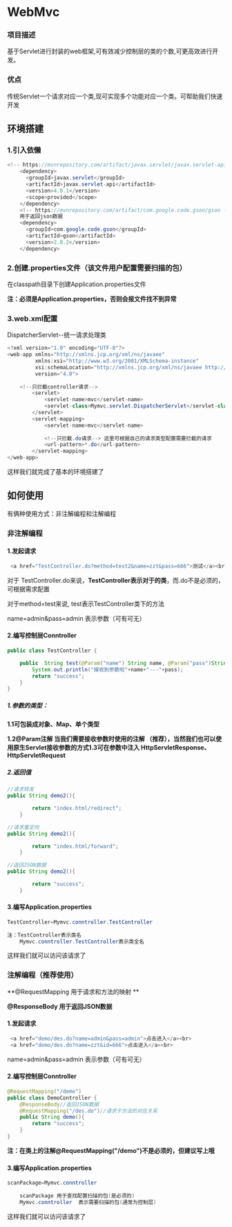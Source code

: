 # WebMvc

### 项目描述

​			基于Servlet进行封装的web框架,可有效减少控制层的类的个数,可更高效进行开发。

### 优点

​           传统Servlet一个请求对应一个类,现可实现多个功能对应一个类。可帮助我们快速开发

## 环境搭建

### 	1.引入依懒

````java
<!-- https://mvnrepository.com/artifact/javax.servlet/javax.servlet-api -->
    <dependency>
      <groupId>javax.servlet</groupId>
      <artifactId>javax.servlet-api</artifactId>
      <version>4.0.1</version>
      <scope>provided</scope>
    </dependency>
    <!-- https://mvnrepository.com/artifact/com.google.code.gson/gson -->
	用于返回json数据
    <dependency>
      <groupId>com.google.code.gson</groupId>
      <artifactId>gson</artifactId>
      <version>2.8.2</version>
    </dependency>
````

### 2.创建.properties文件（该文件用户配置需要扫描的包）

在classpath目录下创建Application.properties文件

**注：必须是Application.properties，否则会报文件找不到异常**



### 3.web.xml配置

DispatcherServlet--统一请求处理类

```java
<?xml version="1.0" encoding="UTF-8"?>
<web-app xmlns="http://xmlns.jcp.org/xml/ns/javaee"
         xmlns:xsi="http://www.w3.org/2001/XMLSchema-instance"
         xsi:schemaLocation="http://xmlns.jcp.org/xml/ns/javaee http://xmlns.jcp.org/xml/ns/javaee/web-app_4_0.xsd"
         version="4.0">
             
    <!--只拦截controller请求-->
        <servlet>
            <servlet-name>mvc</servlet-name>
            <servlet-class>Mymvc.servlet.DispatcherServlet</servlet-class>
        </servlet>
        <servlet-mapping>
            <servlet-name>mvc</servlet-name>
                
            <!--只拦截.do请求--> 这里可根据自己的请求类型配置需要拦截的请求
            <url-pattern>*.do</url-pattern>
        </servlet-mapping>
</web-app>
```

这样我们就完成了基本的环境搭建了



## 如何使用

有俩种使用方式：非注解编程和注解编程

### 非注解编程

#### 1.发起请求

```java
 <a href="TestController.do?method=test2&name=zzt&pass=666">测试</a><br>
```

对于 TestController.do来说，**TestController表示对于的类**，而.do不是必须的，可根据需求配置

对于method=test来说, test表示TestController类下的方法

name=admin&pass=admin 表示参数（可有可无）



#### 2.编写控制层Conntroller

```java
public class TestController {

    public  String test(@Param("name") String name, @Param("pass")String pass){
        System.out.println("接收到参数啦"+name+"---"+pass);
        return "success";
    }
}
```

##### **1.参数的类型：**

**1.1可包装成对象、Map、单个类型**

**1.2@Param注解 当我们需要接收参数时使用的注解 （推荐），当然我们也可以使用原生Servlet接收参数的方式1.3可在参数中注入 HttpServletResponse、HttpServletRequest**

##### ***2.返回值***

```java
//请求转发 
public String demo2(){

        return "index.html/redirect";
    }

//请求重定向 
public String demo2(){

        return "index.html/forward";
    }

//返回JSON数据 
public String demo2(){

        return "success";
    }
```





#### 3.编写Application.properties

```java
TestController=Mymvc.conntroller.TestController
    
注：TestController表示类名
    Mymvc.conntroller.TestController表示类全名
```

这样我们就可以访问该请求了

### 注解编程（推荐使用）

**@RequestMapping  用于请求和方法的映射 **

**@ResponseBody     用于返回JSON数据**

#### 1.发起请求

```java
 <a href="demo/des.do?name=admin&pass=admin">点击进入</a><br>
 <a href="demo/des.do?name=zzt&id=666">点击进入</a><br>
```

name=admin&pass=admin 表示参数（可有可无）

#### 2.编写控制层Conntroller

```java
@RequestMapping("/demo")
public class DemoController {
    @ResponseBody//返回JSON数据
    @RequestMapping("/des.do")//请求于方法的对应关系
    public String demo(){
        return "success";
    }
}
```

**注：在类上的注解@RequestMapping("/demo")不是必须的，但建议写上哦**

#### 3.编写Application.properties

```java
scanPackage=Mymvc.conntroller
    
    scanPackage 用于查找配置扫描的包(是必须的)
    Mymvc.conntroller  表示需要扫描的包(通常为控制层)

```

这样我们就可以访问该请求了
